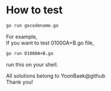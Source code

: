# How to test
```zsh
go run gocodename.go
```
For example,  
If you want to test 01000A+B.go file,
``` zsh
go run 01000A+B.go
```
run this on your shell.

All solutions belong to YoonBaek@github  
Thank you!